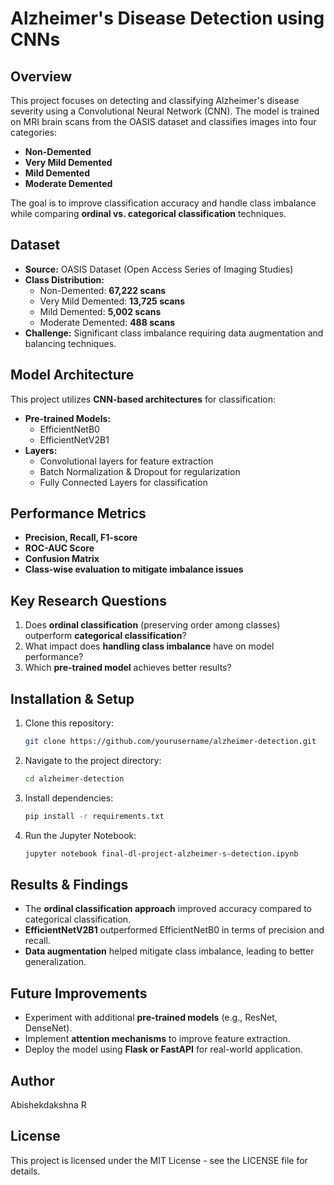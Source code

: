 # Alzheimer's Disease Detection using CNNs

## Overview
This project focuses on detecting and classifying Alzheimer's disease severity using a Convolutional Neural Network (CNN). The model is trained on MRI brain scans from the OASIS dataset and classifies images into four categories:

- **Non-Demented**
- **Very Mild Demented**
- **Mild Demented**
- **Moderate Demented**

The goal is to improve classification accuracy and handle class imbalance while comparing **ordinal vs. categorical classification** techniques.

## Dataset
- **Source:** OASIS Dataset (Open Access Series of Imaging Studies)
- **Class Distribution:**
  - Non-Demented: **67,222 scans**
  - Very Mild Demented: **13,725 scans**
  - Mild Demented: **5,002 scans**
  - Moderate Demented: **488 scans**
- **Challenge:** Significant class imbalance requiring data augmentation and balancing techniques.

## Model Architecture
This project utilizes **CNN-based architectures** for classification:
- **Pre-trained Models:**
  - EfficientNetB0
  - EfficientNetV2B1
- **Layers:**
  - Convolutional layers for feature extraction
  - Batch Normalization & Dropout for regularization
  - Fully Connected Layers for classification

## Performance Metrics
- **Precision, Recall, F1-score**
- **ROC-AUC Score**
- **Confusion Matrix**
- **Class-wise evaluation to mitigate imbalance issues**

## Key Research Questions
1. Does **ordinal classification** (preserving order among classes) outperform **categorical classification**?
2. What impact does **handling class imbalance** have on model performance?
3. Which **pre-trained model** achieves better results?

## Installation & Setup
1. Clone this repository:
   ```bash
   git clone https://github.com/yourusername/alzheimer-detection.git
   ```
2. Navigate to the project directory:
   ```bash
   cd alzheimer-detection
   ```
3. Install dependencies:
   ```bash
   pip install -r requirements.txt
   ```
4. Run the Jupyter Notebook:
   ```bash
   jupyter notebook final-dl-project-alzheimer-s-detection.ipynb
   ```

## Results & Findings
- The **ordinal classification approach** improved accuracy compared to categorical classification.
- **EfficientNetV2B1** outperformed EfficientNetB0 in terms of precision and recall.
- **Data augmentation** helped mitigate class imbalance, leading to better generalization.

## Future Improvements
- Experiment with additional **pre-trained models** (e.g., ResNet, DenseNet).
- Implement **attention mechanisms** to improve feature extraction.
- Deploy the model using **Flask or FastAPI** for real-world application.

## Author
Abishekdakshna R

## License
This project is licensed under the MIT License - see the LICENSE file for details.

